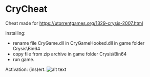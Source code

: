 # CryCheat

Cheat made for https://utorrentgames.org/1329-crysis-2007.html

installing: 
+ rename file CryGame.dll in CryGameHooked.dll in game folder Crysis\Bin64
+ copy file from zip archive in game folder Crysis\Bin64
+ run game.

Activation: (ins)ert.
![alt text](https://i.imgur.com/dYq4mNj.png)
